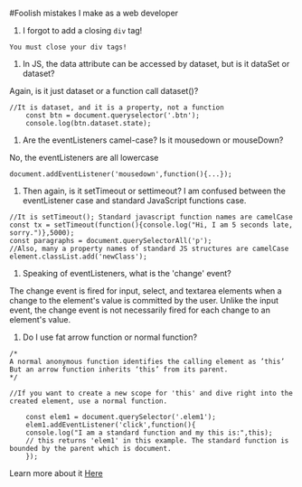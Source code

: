 #Foolish mistakes I make as a web developer

1. I forgot to add a closing `div` tag!
```
You must close your div tags!
```

1. In JS, the data attribute can be accessed by dataset, but is it dataSet or dataset?

Again, is it just dataset or a function call dataset()?
```
//It is dataset, and it is a property, not a function
 	const btn = document.queryselector('.btn');
	console.log(btn.dataset.state);
```

1. Are the eventListeners camel-case? Is it mousedown or mouseDown? 

No, the eventListeners are all lowercase
```
document.addEventListener('mousedown',function(){...});
``` 

1. Then again, is it setTimeout or settimeout? I am confused between the eventListener case and standard JavaScript functions case.

```
//It is setTimeout(); Standard javascript function names are camelCase
const tx = setTimeout(function(){console.log("Hi, I am 5 seconds late, sorry.")},5000);
const paragraphs = document.querySelectorAll('p');
//Also, many a property names of standard JS structures are camelCase
element.classList.add('newClass');
```

1. Speaking of eventListeners, what is the 'change' event?

The change event is fired for input, select, and textarea elements when a change to the element's value is committed by the user. Unlike the input event, the change event is not necessarily fired for each change to an element's value.

1. Do I use fat arrow function or normal function?

```
/*
A normal anonymous function identifies the calling element as ’this’
But an arrow function inherits ‘this’ from its parent.
*/

//If you want to create a new scope for 'this' and dive right into the created element, use a normal function.

	const elem1 = document.querySelector('.elem1');
	elem1.addEventListener('click',function(){
	console.log("I am a standard function and my this is:",this);
	// this returns 'elem1' in this example. The standard function is bounded by the parent which is document.
	});
```
Learn more about it [Here](http://thesagittariusme.blogspot.com/2017/02/es6-arrow-functions-this.html)

